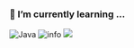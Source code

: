 ### 🌱 I’m currently learning ...

![Java](https://img.shields.io/badge/-Java-red?style=for-the-badge&logo=Java&logoColor=white)
![info](https://github-readme-stats.vercel.app/api?username=viwcy&show_icons=true&count_private=true&hide=prs&theme=radical)
![](https://visitor-badge.glitch.me/badge?page_id=viwcy.readme)
